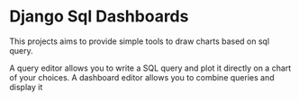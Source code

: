 <h1>Django Sql Dashboards</h1>
<p>This projects aims to provide simple tools to draw charts based on sql query. </p>
<p>A query editor allows you to write a SQL query and plot it directly on a chart of your choices. A dashboard editor allows you to combine queries and display it</p>